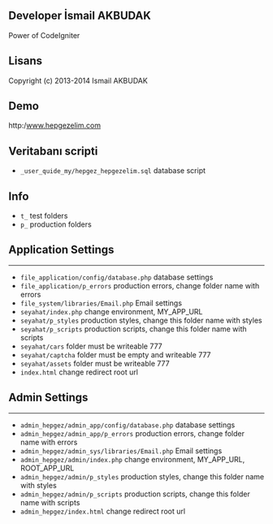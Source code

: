 ## Developer İsmail AKBUDAK
Power of CodeIgniter

## Lisans
Copyright (c) 2013-2014 Ismail AKBUDAK
 
## Demo
http:/www.hepgezelim.com

## Veritabanı scripti
+ `_user_quide_my/hepgez_hepgezelim.sql` database script

## Info
+ `t_`  test folders
+ `p_`   production folders

## Application Settings
-------------------------------------------------------
+ `file_application/config/database.php`    database settings
+ `file_application/p_errors`               production errors, change folder name with errors
+ `file_system/libraries/Email.php`         Email settings
+ `seyahat/index.php`                       change environment, MY_APP_URL
+ `seyahat/p_styles`                        production styles, change this folder name with styles
+ `seyahat/p_scripts`                       production scripts, change this folder name with scripts
+ `seyahat/cars`                            folder must be writeable 777
+ `seyahat/captcha`                         folder must be empty and writeable 777
+ `seyahat/assets`                          folder must be writeable 777
+ `index.html`                              change redirect root url

## Admin Settings
--------------------------------------------------------
+ `admin_hepgez/admin_app/config/database.php`      database settings
+ `admin_hepgez/admin_app/p_errors`                 production errors, change folder name with errors
+ `admin_hepgez/admin_sys/libraries/Email.php`      Email settings
+ `admin_hepgez/admin/index.php`                    change environment, MY_APP_URL, ROOT_APP_URL
+ `admin_hepgez/admin/p_styles`                     production styles, change this folder name with styles
+ `admin_hepgez/admin/p_scripts`                    production scripts, change this folder name with scripts
+ `admin_hepgez/index.html`                         change redirect root url


 

